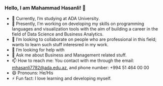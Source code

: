 ### Hello, I am Mahammad Hasanli! 👋

- 🔭 Currently, I’m studying at ADA University.
- 🌱 Presently, I'm working on developing my skills on programming languages and visualization tools with the aim of building a career in the field of Data Science and Business Analytics.
- 👯 I’m looking to collaborate on people who are professional in this field; wants to learn such stuff interesred in my work.
- 🤔 I’m looking for help with 
- 💬 Ask me about Business and Management related stuff.
- 📫 How to reach me: You contact with me through the email: mhasanli7782@ada.edu.az, and phone number: +994 51 464 00 00
- 😄 Pronouns: He/His
- ⚡ Fun fact: I love learning and developing myself.
